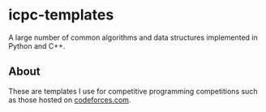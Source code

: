 # icpc-templates
A large number of common algorithms and data structures implemented in Python and C++.

## About

These are templates I use for competitive programming competitions such as those hosted on [codeforces.com](codeforces.com).

